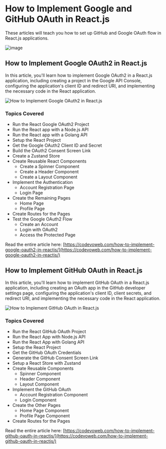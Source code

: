 # How to Implement Google and GitHub OAuth in React.js

These articles will teach you how to set up GitHub and Google OAuth flow in React.js applications.

![image](https://github.com/comet19950902/google-github-oath2-reactjs/assets/125123604/1f0032a1-0bcb-4e37-b175-65c7572b1a52)


## How to Implement Google OAuth2 in React.js

In this article, you'll learn how to implement Google OAuth2 in a React.js application, including creating a project in the Google API Console, configuring the application's client ID and redirect URI, and implementing the necessary code in the React application.

![How to Implement Google OAuth2 in React.js](https://codevoweb.com/wp-content/uploads/2023/01/How-to-Implement-Google-OAuth2-in-React.js.webp)

### Topics Covered

- Run the React Google OAuth2 Project
- Run the React app with a Node.js API
- Run the React app with a Golang API
- Setup the React Project
- Get the Google OAuth2 Client ID and Secret
- Build the OAuth2 Consent Screen Link
- Create a Zustand Store
- Create Reusable React Components
    - Create a Spinner Component
    - Create a Header Component
    - Create a Layout Component
- Implement the Authentication
    - Account Registration Page
    - Login Page
- Create the Remaining Pages
    - Home Page
    - Profile Page
- Create Routes for the Pages
- Test the Google OAuth2 Flow
     - Create an Account
     - Login with OAuth2
     - Access the Protected Page

Read the entire article here: [https://codevoweb.com/how-to-implement-google-oauth2-in-reactjs/](https://codevoweb.com/how-to-implement-google-oauth2-in-reactjs/)

## How to Implement GitHub OAuth in React.js

In this article, you'll learn how to implement GitHub OAuth in a React.js application, including creating an OAuth app in the GitHub developer settings page, configuring the application's client ID, client secrets, and redirect URI, and implementing the necessary code in the React application.

![How to Implement GitHub OAuth in React.js](https://codevoweb.com/wp-content/uploads/2023/01/How-to-Implement-GitHub-OAuth-in-React.js.webp)

### Topics Covered

- Run the React GitHub OAuth Project
- Run the React App with Node.js API
- Run the React App with Golang API
- Setup the React Project
- Get the GitHub OAuth Credentials
- Generate the GitHub Consent Screen Link
- Setup a React Store with Zustand
- Create Reusable Components
    - Spinner Component
    - Header Component
    - Layout Component
- Implement the GitHub OAuth
    - Account Registration Component
    - Login Component
- Create the Other Pages
    - Home Page Component
    - Profile Page Component
- Create Routes for the Pages

Read the entire article here: [https://codevoweb.com/how-to-implement-github-oauth-in-reactjs/](https://codevoweb.com/how-to-implement-github-oauth-in-reactjs/)



